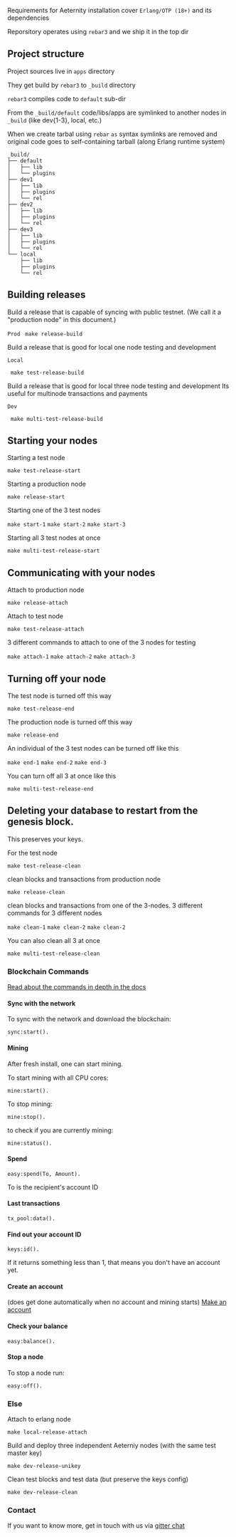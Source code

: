 
Requirements for Aeternity installation cover ```Erlang/OTP (18+)``` and its dependencies

Reporsitory operates using ```rebar3``` and we ship it in the top dir

## Project structure

Project sources live in ```apps``` directory

They get build by ```rebar3``` to ```_build``` directory

```rebar3``` compiles code to ```default``` sub-dir

From the ```_build/default``` code/libs/apps are symlinked to another nodes in ```_build``` (like dev{1-3}, local, etc.)

When we create tarbal using ```rebar``` ```as``` syntax symlinks are removed and original code goes to self-containing tarball (along Erlang runtime system)

```
_build/
├── default
│   ├── lib
│   └── plugins
├── dev1
│   ├── lib
│   ├── plugins
│   └── rel
├── dev2
│   ├── lib
│   ├── plugins
│   └── rel
├── dev3
│   ├── lib
│   ├── plugins
│   └── rel
└── local
    ├── lib
    ├── plugins
    └── rel
```


## Building releases

Build a release that is capable of syncing with public testnet. (We call it a "production node" in this document.)

```Prod```
``` make release-build```


Build a release that is good for local one node testing and development

```Local```

``` make test-release-build```

Build a release that is good for local three node testing and development
Its useful for multinode transactions and payments

```Dev```

``` make multi-test-release-build```

## Starting your nodes

Starting a test node

``` make test-release-start ```

Starting a production node

``` make release-start ```

Starting one of the 3 test nodes

``` make start-1 ``` ``` make start-2 ``` ``` make start-3 ```

Starting all 3 test nodes at once

``` make multi-test-release-start ```

## Communicating with your nodes

Attach to production node

```
make release-attach
```

Attach to test node

```
make test-release-attach
```

3 different commands to attach to one of the 3 nodes for testing

``` make attach-1 ``` ``` make attach-2 ``` ``` make attach-3 ```

## Turning off your node

The test node is turned off this way

``` make test-release-end ```

The production node is turned off this way

``` make release-end ```

An individual of the 3 test nodes can be turned off like this

``` make end-1 ``` ``` make end-2 ``` ``` make end-3 ``` 

You can turn off all 3 at once like this

``` make multi-test-release-end ```

## Deleting your database to restart from the genesis block.

This preserves your keys.

For the test node

```
make test-release-clean
```

clean blocks and transactions from production node

```
make release-clean
```

clean blocks and transactions from one of the 3-nodes.
3 different commands for 3 different nodes

``` make clean-1 ``` ``` make clean-2 ``` ``` make clean-2 ```

You can also clean all 3 at once

``` make multi-test-release-clean ```


### Blockchain Commands

[Read about the commands in depth in the docs](commands.md)


#### Sync with the network
To sync with the network and download the blockchain: 
```
sync:start().
```

#### Mining
After fresh install, one can start mining.

To start mining with all CPU cores: 
```
mine:start().
```
To stop mining:
```
mine:stop().
```
to check if you are currently mining:
```
mine:status().
```

#### Spend
```
easy:spend(To, Amount).
```
To is the recipient's account ID

#### Last transactions
```
tx_pool:data().
```

#### Find out your account ID
```
keys:id().
```
If it returns something less than 1, that means you don't have an account yet.

#### Create an account
(does get done automatically when no account and mining starts)
[Make an account](docs/new_account.md)

#### Check your balance
```
easy:balance().
```

#### Stop a node
To stop a node run:
```
easy:off().
```


### Else
Attach to erlang node

```
make local-release-attach
```

Build and deploy three independent Aeterniy nodes (with the same test master key)

```
make dev-release-unikey
```

Clean test blocks and test data (but preserve the keys config)

```
make dev-release-clean
```


### Contact

If you want to know more, get in touch with us via [gitter chat](https://gitter.im/aeternity/Lobby)
